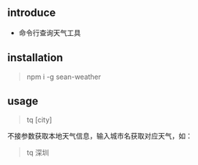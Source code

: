## introduce

- 命令行查询天气工具

## installation

  > npm i -g sean-weather


## usage

  > tq [city]

  不接参数获取本地天气信息，输入城市名获取对应天气，如：
  > tq 深圳

